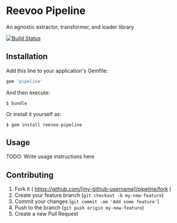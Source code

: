 # Reevoo Pipeline

An agnostic extractor, transformer, and loader library

[![Build Status](https://travis-ci.org/reevoo/pipeline.svg?branch=master)](https://travis-ci.org/reevoo/pipeline)

## Installation

Add this line to your application's Gemfile:

```ruby
gem 'pipeline'
```

And then execute:

    $ bundle

Or install it yourself as:

    $ gem install reevoo-pipeline

## Usage

TODO: Write usage instructions here

## Contributing

1. Fork it ( https://github.com/[my-github-username]/pipeline/fork )
2. Create your feature branch (`git checkout -b my-new-feature`)
3. Commit your changes (`git commit -am 'Add some feature'`)
4. Push to the branch (`git push origin my-new-feature`)
5. Create a new Pull Request
